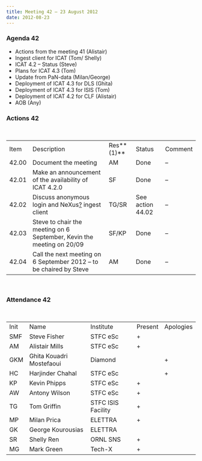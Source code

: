 ```yaml
---
title: Meeting 42 – 23 August 2012
date: 2012-08-23
---
```


### Agenda 42

  - Actions from the meeting 41 (Alistair)
  - Ingest client for ICAT (Tom/ Shelly)
  - ICAT 4.2 – Status (Steve)
  - Plans for ICAT 4.3 (Tom)
  - Update from PaN-data (Milan/George)
  - Deployment of ICAT 4.3 for DLS (Ghita)
  - Deployment of ICAT 4.3 for ISIS (Tom)
  - Deployment of ICAT 4.2 for CLF (Alistair)
  - AOB
(Any)

### Actions 42

 

|       |                                                                                                        |            |                  |         |
| ----- | ------------------------------------------------------------------------------------------------------ | ---------- | ---------------- | ------- |
| Item  | Description                                                                                            | Res**(1)** | Status           | Comment |
| 42.00 | Document the meeting                                                                                   | AM         | Done             | –       |
| 42.01 | Make an announcement of the availability of ICAT 4.2.0                                                 | SF         | Done             | –       |
| 42.02 | Discuss anonymous login and NeXus[?](https://code.google.com/p/icatproject/w/edit/NeXus) ingest client | TG/SR      | See action 44.02 | –       |
| 42.03 | Steve to chair the meeting on 6 September, Kevin the meeting on 20/09                                  | SF/KP      | Done             | –       |
| 42.04 | Call the next meeting on 6 September 2012 – to be chaired by Steve                                     | AM         | Done             | –       |

 

### Attendance 42

 

|      |                          |                    |         |           |
| ---- | ------------------------ | ------------------ | ------- | --------- |
| Init | Name                     | Institute          | Present | Apologies |
| SMF  | Steve Fisher             | STFC eSc           | \+      |           |
| AM   | Alistair Mills           | STFC eSc           | \+      |           |
| GKM  | Ghita Kouadri Mostefaoui | Diamond            |         | \+        |
| HC   | Harjinder Chahal         | STFC eSc           |         | \+        |
| KP   | Kevin Phipps             | STFC eSc           | \+      |           |
| AW   | Antony Wilson            | STFC eSc           | \+      |           |
| TG   | Tom Griffin              | STFC ISIS Facility | \+      |           |
| MP   | Milan Prica              | ELETTRA            | \+      |           |
| GK   | George Kourousias        | ELETTRA            |         |           |
| SR   | Shelly Ren               | ORNL SNS           | \+      |           |
| MG   | Mark Green               | Tech-X             | \+      |           |
